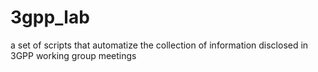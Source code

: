 # 3gpp_lab
a set of scripts that automatize the collection of information disclosed in 3GPP working group meetings
